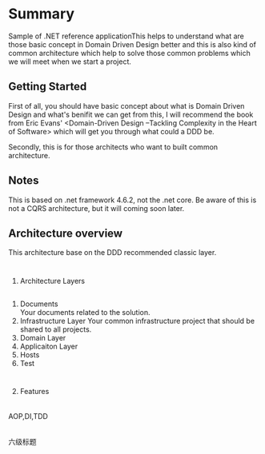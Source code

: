 Summary
=====
Sample of .NET reference applicationThis helps to understand what are those basic concept in Domain Driven Design better and this is also kind of common architecture which help to solve those common problems which we will meet when we start a project. 



Getting Started
-------
First of all, you should have basic concept about what is Domain Driven Design and what's benifit we can get from this, I will recommend the book from Eric Evans' <Domain-Driven Design –Tackling Complexity in the Heart of Software> which will get you through what could a DDD be.

Secondly, this is for those architects who want to built common architecture.

Notes
---
This is based on .net framework 4.6.2, not the .net core. Be aware of this is not a CQRS architecture, but it will coming soon later.

Architecture overview
-------
This architecture base on the DDD recommended classic layer.
#
1. Architecture Layers
##
  1) Documents  
  Your documents related to the solution.
  2) Infrastructure Layer
  Your common infrastructure project that should be shared to all projects.
  3) Domain Layer
  4) Applicaiton Layer
  5) Hosts
  6) Test
#
2. Features
######
AOP,DI,TDD

######
六级标题
